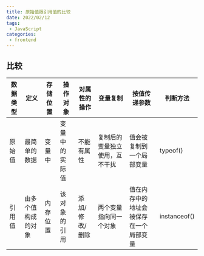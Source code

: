 ```yaml
---
title: 原始值跟引用值的比较
date: 2022/02/12
tags:
 - JavaScript
categories:
 - frontend
---
```


## 比较

数据类型 | 定义 | 存储位置 | 操作对象 | 对属性的操作 | 变量复制  | 按值传递参数  | 判断方法
-----|----|------|------|-------|-------|-------|-------
原始值 | 最简单的数据 | 变量中 | 变量中的实际值 | 不能有属性 | 复制后的变量独立使用，互不干扰 | 值会被复制到一个局部变量 | typeof()
引用值 | 由多个值构成的对象 | 内存位置 | 该对象的引用 | 添加/修改/删除 | 两个变量指向同一个对象 | 值在内存中的地址会被保存在一个局部变量 | instanceof()



